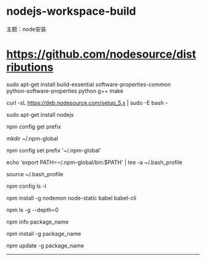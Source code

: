# nodejs-workspace-build

主题：node安装
# https://github.com/nodesource/distributions

sudo apt-get install build-essential software-properties-common \
  python-software-properties python g++ make

curl -sL https://deb.nodesource.com/setup_5.x | sudo -E bash -

sudo apt-get install nodejs

npm config get prefix

mkdir ~/.npm-global

npm config set prefix '~/.npm-global'

echo 'export PATH=~/.npm-global/bin:$PATH' | tee -a ~/.bash_profile

source ~/.bash_profile

npm config ls -l

npm install -g nodemon node-static babel babel-cli

npm ls -g --depth=0

npm info  package_name 

npm install -g  package_name 

npm update -g  package_name 

----------------------------------------------


